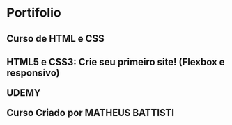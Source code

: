 # Portifolio
<h2> Curso de HTML e CSS <h2>
<P> HTML5 e CSS3: Crie seu primeiro site! (Flexbox e responsivo) <P> 
<P> UDEMY <P> 
<P> Curso Criado por  MATHEUS BATTISTI <P> 

